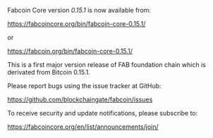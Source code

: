 Fabcoin Core version *0.15.1* is now available from:

  <https://fabcoincore.org/bin/fabcoin-core-0.15.1/>

or

  <https://fabcoin.org/bin/fabcoin-core-0.15.1/>

This is a first major version release of FAB foundation chain which is derivated from Bitcoin 0.15.1.

Please report bugs using the issue tracker at GitHub:

  <https://github.com/blockchaingate/fabcoin/issues>

To receive security and update notifications, please subscribe to:

  <https://fabcoincore.org/en/list/announcements/join/>

